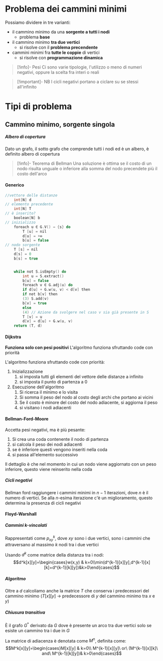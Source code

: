# Problema dei cammini minimi
Possiamo dividere in tre varianti: 
- il cammino minimo da una **sorgente a tutti i nodi**
	- problema **base**
- il cammino minimo **tra due vertici**
	- si risolve con il **problema precendente**
- cammini minimi fra **tutte le coppie** di vertici
	- si risolve con **programmazione dinamica**


> [!info]- Pesi
> Ci sono varie tipologie, l'utilizzo o meno di numeri negativi, oppure la scelta fra interi o reali

> [!important]- NB
> I cicli negativi portano a ciclare su se stessi all'infinito

# Tipi di problema
## Cammino minimo, sorgente singola
##### Albero di copertura
Dato un grafo, il sotto grafo che comprende tutti i nodi ed è un albero, è definito albero di copertura

> [!info]- Teorema di Bellman
>Una soluzione è ottima se il costo di un nodo risulta unguale o inferiore alla somma del nodo precendete più il costo dell'arco

#### Generico
```c
//vettore delle distanze
	int[N] d
// elemento precedente
	int[N] T 
// è inserito?
	boolean[N] b 
// inizializzo
	foreach u ∈ G.V() − {s} do  
		T [u] = nil  
		d[u] = +∞  
		b[u] = false
// nodo sorgente  
	T [s] = nil  
	d[s] = 0  
	b[s] = true


	while not S.isEmpty() do  
		int u = S.extract()  
		b[u] = false  
		foreach v ∈ G.adj(u) do  
		if d[u] + G.w(u, v) < d[v] then  
		if not b[v] then  
		(3) S.add(v)  
		b[v] = true  
		else  
		(4) // Azione da svolgere nel caso v sia già presente in S  
		T [v] = u  
		d[v] = d[u] + G.w(u, v)  
	return (T, d)
```
#### Dijkstra
**Funziona solo con pesi positivi**
L'algoritmo funziona sfruttando code con priorità

L'algoritmo funziona sfruttando code con priorità:
1. Inizializzazione
	1. si imposta tutti gli elementi del vettore delle distanze a infinito
	2. si imposta il punto di partenza a 0
2. Esecuzione dell'algoritmo
	1. Si ricerca il minimo e lo visita
	3. Si somma il peso del nodo al costo degli archi che portano ai vicini
	4. Se il costo è minore del costo del nodo adiacente, si aggiorna il peso
	5. si visitano i nodi adiacenti

#### Bellman-Ford-Moore
Accetta pesi negativi, ma è più pesante:
1. Si crea una coda contenente il nodo di partenza
2. si calcola il peso dei nodi adiacenti
3. se è inferiore questi vengono inseriti nella coda
4. si passa all'elemento successivo

Il dettaglio è che nel momento in cui un nodo viene aggiornato con un peso inferiore, questo viene reinserito nella coda

##### Cicli negativi
Bellman ford raggiungere i cammini minimi in $n-1$ iterazioni, dove $n$ è il numero di vertici. Se alla $n$-esima iterazione c'è un miglioramento, questo determina la presenza di cicli negativi

#### Floyd-Warshall
##### Cammini k-vincolati
Rappresentati come $p_{xy}^k$, dove $x y$ sono i due vertici, sono i cammini che attraversano al massimo $k$ nodi tra i due vertici

Usando $d^k$ come matrice della distanza tra i nodi:
$$d^k[x][y]=\begin{cases}w(x,y) & k=0\\min(d^{k-1}[x][y],d^{k-1}[x][k]+d^{k-1}[k][y])&k>0\end{cases}$$
##### Algoritmo
Oltre a $d$ calcoliamo anche la matrice $T$ che conserva i predecessori del cammino minimo ($T[x][y]$ -> predecessore di $y$ del cammino minimo tra $x$ e $y$)

##### Chiusura transitiva
È il grafo $G^*$ derivato da $G$ dove è presente un arco tra due vertici solo se esiste un cammino tra i due in $G$

La matrice di adiacenza è denotata come $M^n$, definita come:
$$M^k[x][y]=\begin{cases}M[x][y] & k=0\\ M^{k-1}[x][y]\ or\ (M^{k-1}[x][k]\ and\ M^{k-1}[k][y])& k>0\end{cases}$$